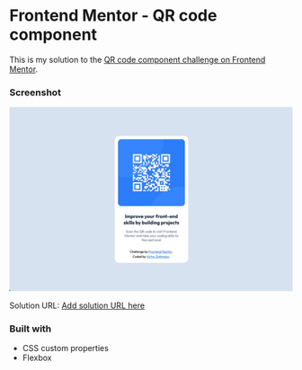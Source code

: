 # Frontend Mentor - QR code component

This is my solution to the [QR code component challenge on Frontend Mentor](https://www.frontendmentor.io/challenges/qr-code-component-iux_sIO_H).

### Screenshot

![Screenshot of the solution](./screenshot.jpeg)

Solution URL: [Add solution URL here](https://your-solution-url.com)

### Built with
- CSS custom properties
- Flexbox